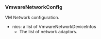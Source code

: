 ### VmwareNetworkConfig
VM Network configuration.

- nics: a list of VmwareNetworkDeviceInfos
  - The list of network adaptors.
